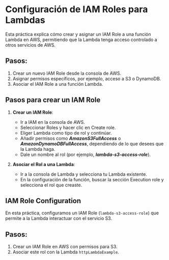 # Configuración de IAM Roles para Lambdas

Esta práctica explica cómo crear y asignar un IAM Role a una función Lambda en AWS, permitiendo que la Lambda tenga acceso controlado a otros servicios de AWS.

## Pasos:

1. Crear un nuevo IAM Role desde la consola de AWS.
2. Asignar permisos específicos, por ejemplo, acceso a S3 o DynamoDB.
3. Asociar el IAM Role a una función Lambda.

## Pasos para crear un IAM Role
1. **Crear un IAM Role**:

    - Ir a IAM en la consola de AWS.
    - Seleccionar Roles y hacer clic en Create role.
    - Eliger Lambda como tipo de rol y continúar.
    - Añadir permisos como ***AmazonS3FullAccess*** o ***AmazonDynamoDBFullAccess***, dependiendo de lo que desees que la Lambda haga.
    - Dale un nombre al rol (por ejemplo, ***lambda-s3-access-role***).

2. **Asociar el Rol a una Lambda**:
    - Ir a la consola de Lambda y selecciona tu Lambda existente.
    - En la configuración de la función, buscar la sección Execution role y selecciona el rol que creaste.


## IAM Role Configuration

En esta práctica, configuramos un IAM Role (`lambda-s3-access-role`) que permite a la Lambda interactuar con el servicio S3.

## Pasos:

1. Crear un IAM Role en AWS con permisos para S3.
2. Asociar este rol con la Lambda `httpLambdaExample`.
